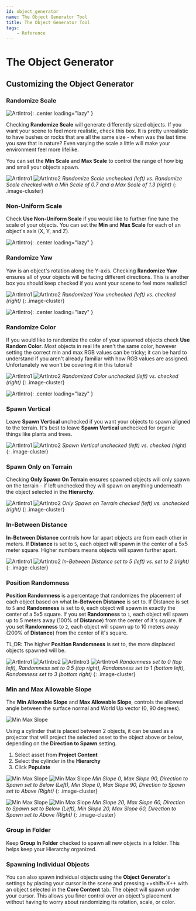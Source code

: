 ```yaml
---
id: object_generator
name: The Object Generator Tool
title: The Object Generator Tool
tags:
    - Reference
---
```

# The Object Generator

## Customizing the Object Generator

### Randomize Scale

![ArtIntro](../img/EnvironIntro/image35.png "Art Screenshot"){: .center loading="lazy" }

Checking **Randomize Scale** will generate differently sized objects. If you want your scene to feel more realistic, check this box. It is pretty unrealistic to have bushes or rocks that are all the same size - when was the last time you saw that in nature? Even varying the scale a little will make your environment feel more lifelike.

You can set the **Min Scale** and **Max Scale** to control the range of how big and small your objects spawn.

![ArtIntro1](../img/EnvironIntro/image9.png "Art Screenshot1")
![ArtIntro2](../img/EnvironIntro/image21.png "Art Screenshot2")
*Randomize Scale unchecked (left) vs. Randomize Scale checked with a Min Scale of 0.7 and a Max Scale of 1.3 (right)*
{: .image-cluster}

### Non-Uniform Scale

Check **Use Non-Uniform Scale** if you would like to further fine tune the scale of your objects. You can set the **Min** and **Max Scale** for each of an object's axis (X, Y, and Z).

![ArtIntro](../img/EnvironIntro/image6.png "Art Screenshot"){: .center loading="lazy" }

### Randomize Yaw

Yaw is an object's rotation along the Y-axis. Checking **Randomize Yaw** ensures all of your objects will be facing different directions. This is another box you should keep checked if you want your scene to feel more realistic!

![ArtIntro1](../img/EnvironIntro/image9.png "Art Screenshot1")
![ArtIntro2](../img/EnvironIntro/image42.png "Art Screenshot2")
*Randomized Yaw unchecked (left) vs. checked (right)*
{: .image-cluster}

![ArtIntro](../img/EnvironIntro/image23.png "Art Screenshot"){: .center loading="lazy" }

### Randomize Color

If you would like to randomize the color of your spawned objects check **Use Random Color**. Most objects in real life aren't the same color, however setting the correct min and max RGB values can be tricky; it can be hard to understand if you aren't already familiar with how RGB values are assigned. Unfortunately we won't be covering it in this tutorial!

![ArtIntro1](../img/EnvironIntro/image9.png "Art Screenshot1")
![ArtIntro2](../img/EnvironIntro/image44.png "Art Screenshot2")
*Randomized Color unchecked (left) vs. checked (right)*
{: .image-cluster}

![ArtIntro](../img/EnvironIntro/image25.png "Art Screenshot"){: .center loading="lazy" }

### Spawn Vertical

Leave **Spawn Vertical** unchecked if you want your objects to spawn aligned to the terrain. It's best to leave **Spawn Vertical** unchecked for organic things like plants and trees.

![ArtIntro1](../img/EnvironIntro/image37.png "Art Screenshot1")
![ArtIntro2](../img/EnvironIntro/image8.png "Art Screenshot2")
*Spawn Vertical unchecked (left) vs. checked (right)*
{: .image-cluster}

### Spawn Only on Terrain

Checking **Only Spawn On Terrain** ensures spawned objects will only spawn on the terrain - if left unchecked they will spawn on anything underneath the object selected in the **Hierarchy**.

![ArtIntro1](../img/EnvironIntro/image38.png "Art Screenshot1")
![ArtIntro2](../img/EnvironIntro/image39.png "Art Screenshot2")
*Only Spawn on Terrain checked (left) vs. unchecked (right)*
{: .image-cluster}

### In-Between Distance

**In-Between Distance** controls how far apart objects are from each other in meters. If **Distance** is set to `5`, each object will spawn in the center of a 5x5 meter square. Higher numbers means objects will spawn further apart.

![ArtIntro1](../img/EnvironIntro/image9.png "Art Screenshot1")
![ArtIntro2](../img/EnvironIntro/image33.png "Art Screenshot1")
*In-Between Distance set to 5 (left) vs. set to 2 (right)*
{: .image-cluster}

### Position Randomness

**Position Randomness** is a percentage that randomizes the placement of each object based on what **In-Between Distance** is set to. If Distance is set to `5` and **Randomness** is set to `0`, each object will spawn in exactly the center of a 5x5 square. If you set **Randomness** to `1`, each object will spawn up to 5 meters away (100% of **Distance**) from the center of it's square. If you set **Randomness** to `2`, each object will spawn up to 10 meters away (200% of **Distance**) from the center of it's square.

TL;DR: The higher **Position Randomness** is set to, the more displaced objects spawned will be.

![ArtIntro1](../img/EnvironIntro/image9.png "Art Screenshot1")
![ArtIntro2](../img/EnvironIntro/image3.png "Art Screenshot2")
![ArtIntro3](../img/EnvironIntro/image31.png "Art Screenshot3")
![ArtIntro4](../img/EnvironIntro/image20.png "Art Screenshot4")
*Randomness set to 0 (top left), Randomness set to 0.5 (top right), Randomness set to 1 (bottom left), Randomness set to 3 (bottom right)*
{: .image-cluster}

### Min and Max Allowable Slope

The **Min Allowable Slope** and **Max Allowable Slope**, controls the allowed angle between the surface normal and World Up vector (0, 90 degrees).

![Min Max Slope](../img/EnvironIntro/OG_Base.png)

Using a cylinder that is placed between 2 objects, it can be used as a projector that will project the selected asset to the object above or below, depending on the **Direction to Spawn** setting.

1. Select asset from **Project Content**
2. Select the cylinder in the **Hierarchy**
3. Click **Populate**

![Min Max Slope](../img/EnvironIntro/OG_min0_max90.png)
![Min Max Slope](../img/EnvironIntro/OG_min0_max90_above.png)
*Min Slope 0, Max Slope 90, Direction to Spawn set to Below (Left), Min Slope 0, Max Slope 90, Direction to Spawn set to Above (Right)*
{: .image-cluster}

![Min Max Slope](../img/EnvironIntro/OG_min20_max60.png)
![Min Max Slope](../img/EnvironIntro/OG_min0_max90_above.png)
*Min Slope 20, Max Slope 60, Direction to Spawn set to Below (Left), Min Slope 20, Max Slope 60, Direction to Spawn set to Above (Right)*
{: .image-cluster}

### Group in Folder

Keep **Group In Folder** checked to spawn all new objects in a folder. This helps keep your Hierarchy organized.

### Spawning Individual Objects

You can also spawn individual objects using the **Object Generator**'s settings by placing your cursor in the scene and pressing ++shift+X++ with an object selected in the **Core Content** tab. The object will spawn under your cursor. This allows you finer control over an object's placement without having to worry about randomizing its rotation, scale, or color.

